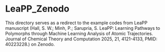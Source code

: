 # LeaPP_Zenodo
This directory serves as a redirect to the example codes from LeaPP manuscript (Hall, S. W.; Minh, P.; Sarupria, S. LeaPP: Learning Pathways to Polymorphs through Machine Learning Analysis of Atomic Trajectories. Journal of Chemical Theory and Computation 2025, 21, 4121-4133, PMID: 40223228.) on Zenodo.

